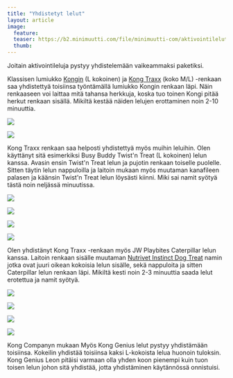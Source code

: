 ```yaml
---
title: "Yhdistetyt lelut"
layout: article
image:
  feature:
  teaser: https://b2.minimuutti.com/file/minimuutti-com/aktivointilelut/muut/DS11210_-245px.jpg
  thumb:
---
```


Joitain aktivointileluja pystyy yhdistelemään vaikeammaksi paketiksi.

Klassisen lumiukko [Kongin](http://clk.tradedoubler.com/click?p(210840)a(2526211)g(19927404)url(http://www.zooplus.fi/shop/koirat/lelut/kong/kong_lelut/141705)) (L kokoinen) ja [Kong Traxx](http://clk.tradedoubler.com/click?p(210840)a(2526211)g(19927404)url(http://www.zooplus.fi/shop/koirat/lelut/aktivointilelut/aktivointi/326683)) (koko M/L) -renkaan saa yhdistettyä toisiinsa työntämällä lumiukko Kongin renkaan läpi. Näin renkaaseen voi laittaa mitä tahansa herkkuja, koska tuo toinen Kongi pitää herkut renkaan sisällä. Mikiltä kestää näiden lelujen erottaminen noin 2-10 minuuttia.

[![](https://b2.minimuutti.com/file/minimuutti-com/aktivointilelut/kongit/DSC30282_2-800px.jpg)](https://dl.dropboxusercontent.com/sh/ea1wtnz7z734o12/AABkMPCxlCH1A7rb2fV2yobDa/aktivointilelut/kongit/DSC30282_2.jpg)

[![](https://b2.minimuutti.com/file/minimuutti-com/aktivointilelut/kongit/DSC30218_2-800px.jpg)](https://dl.dropboxusercontent.com/sh/ea1wtnz7z734o12/AAB1yEeD9Z8lP6cGA_qPR7qca/aktivointilelut/kongit/DSC30218_2.jpg)

Kong Traxx renkaan saa helposti yhdistettyä myös muihin leluihin. Olen käyttänyt sitä esimerkiksi Busy Buddy Twist'n Treat (L kokoinen) lelun kanssa. Avasin ensin Twist'n Treat lelun ja pujotin renkaan toiselle puolelle. Sitten täytin lelun nappuloilla ja laitoin mukaan myös muutaman kanafileen palasen ja käänsin Twist'n Treat lelun löysästi kiinni. Miki sai namit syötyä tästä noin neljässä minuutissa.

[![](https://b2.minimuutti.com/file/minimuutti-com/aktivointilelut/muut/DS11052-800px.jpg)](https://dl.dropboxusercontent.com/sh/ea1wtnz7z734o12/AACsNTz75LsJS_mnYby9ZHASa/aktivointilelut/muut/DS11052.jpg)

[![](https://b2.minimuutti.com/file/minimuutti-com/aktivointilelut/muut/DS10907-800px.jpg)](https://dl.dropboxusercontent.com/sh/ea1wtnz7z734o12/AABc0qdu1wzKSEhKhrlHCo8Ha/aktivointilelut/muut/DS10907.jpg)

[![](https://b2.minimuutti.com/file/minimuutti-com/aktivointilelut/muut/DS11109-800px.jpg)](https://dl.dropboxusercontent.com/sh/ea1wtnz7z734o12/AABN_CFGFvvVm36HKHckRrLLa/aktivointilelut/muut/DS11109.jpg)

[![](https://b2.minimuutti.com/file/minimuutti-com/aktivointilelut/muut/DS10861_-800px.jpg)](https://dl.dropboxusercontent.com/sh/ea1wtnz7z734o12/AACqzAC15vpycJvKfjsy3--fa/aktivointilelut/muut/DS10861_.jpg)

Olen yhdistänyt Kong Traxx -renkaan myös JW Playbites Caterpillar lelun kanssa. Laitoin renkaan sisälle muutaman [Nutrivet Instinct Dog Treat](http://clk.tradedoubler.com/click?p(210840)a(2526211)g(19927404)url(http://www.zooplus.fi/shop/koirat/luut/nutrivet)) namin jotka ovat juuri oikean kokoisia lelun sisälle, sekä nappuloita ja sitten Caterpillar lelun renkaan läpi. Mikiltä kesti noin 2-3 minuuttia saada lelut erotettua ja namit syötyä. 

[![](https://b2.minimuutti.com/file/minimuutti-com/aktivointilelut/muut/DS11128-800px.jpg)](https://dl.dropboxusercontent.com/sh/ea1wtnz7z734o12/AADxKJ_jLtGLmC1ULhfXaNFpa/aktivointilelut/muut/DS11128.jpg)

[![](https://b2.minimuutti.com/file/minimuutti-com/aktivointilelut/muut/DS11137-800px.jpg)](https://dl.dropboxusercontent.com/sh/ea1wtnz7z734o12/AACIdD_USf_O2uJklDESMlUJa/aktivointilelut/muut/DS11137.jpg)

[![](https://b2.minimuutti.com/file/minimuutti-com/aktivointilelut/muut/DS11210-800px.jpg)](https://dl.dropboxusercontent.com/sh/ea1wtnz7z734o12/AAC1l_Qj-et4u_dMft-EcVJsa/aktivointilelut/muut/DS11210.jpg)

[![](https://b2.minimuutti.com/file/minimuutti-com/aktivointilelut/muut/DS11267-800px.jpg)](https://dl.dropboxusercontent.com/sh/ea1wtnz7z734o12/AACRAeozCtaUPEtCjThI1jRUa/aktivointilelut/muut/DS11267.jpg)

Kong Companyn mukaan Myös Kong Genius lelut pystyy yhdistämään toisiinsa. Kokeilin yhdistää toisiinsa kaksi L-kokoista lelua huonoin tuloksin. Kong Genius Leon pitäisi varmaan olla yhden koon pienempi kuin tuon toisen lelun johon sitä yhdistää, jotta yhdistäminen käytännössä onnistuisi.
